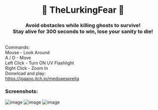 <h1 align="center"> 👹 TheLurkingFear 👹 </h1>

<h3 align="center">
<strong> 
Avoid obstacles while killing ghosts to survive! <br/>
Stay alive for 300 seconds to win, lose your sanity to die! 
</strong> 
</h3>

<br/> Commands: <br/>
Mouse - Look Around <br/>
A / D - Move <br/>
Left Click - Turn ON UV Flashlight <br/>
Right Click - Zoom In <br/>
Donwload and play:<br/>
<a href="https://igaaoo.itch.io/medoaespreita" target="_blank"> https://igaaoo.itch.io/medoaespreita </a>

### Screenshots:
![image](https://user-images.githubusercontent.com/88206626/178747071-23e4e427-6b63-476c-844e-200339a4a7b2.png)
![image](https://user-images.githubusercontent.com/88206626/178747093-0a2e18f4-6311-4cb1-8759-2ca36c6f15c6.png)
![image](https://user-images.githubusercontent.com/88206626/178747111-b03a7b8a-dd0c-4f5c-a002-6346145ac027.png)

